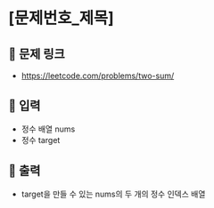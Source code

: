 # [문제번호_제목]

## 📌 문제 링크

- <https://leetcode.com/problems/two-sum/>

## 📌 입력

- 정수 배열 nums
- 정수 target

## 📌 출력

- target을 만들 수 있는 nums의 두 개의 정수 인덱스 배열
